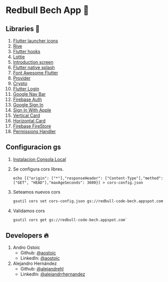 # Redbull Bech App :battery:

## Libraries :toolbox:

1. [Flutter launcher icons](https://pub.dev/packages/flutter_launcher_icons)
2. [Rive](https://pub.dev/packages/rive)
3. [Flutter hooks](https://pub.dev/packages/flutter_hooks)
4. [Lottie](https://pub.dev/packages/lottie)
5. [Introduction screen](https://pub.dev/packages/introduction_screen)
6. [Flutter native splash](https://pub.dev/packages/flutter_native_splash)
7. [Font Awesome Flutter](https://pub.dev/packages/font_awesome_flutter)
8. [Provider](https://pub.dev/packages/provider)
9. [Crypto](https://pub.dev/packages/crypto)
10. [Flutter Login](https://pub.dev/packages/flutter_login)
11. [Google Nav Bar](https://pub.dev/packages/google_nav_bar)
12. [Firebase Auth](https://pub.dev/packages/firebase_auth)
13. [Google Sign In](https://pub.dev/packages/google_sign_in)
14. [Sign In With Apple](https://pub.dev/packages/sign_in_with_apple)
15. [Vertical Card](https://pub.dev/packages/vertical_card_pager)
16. [Horizontal Card](https://pub.dev/packages/horizontal_card_pager)
17. [Firebase FireStore](https://pub.dev/packages/cloud_firestore)
18. [Permissions Handler](https://pub.dev/packages/permission_handler)

## Configuracion gs

1. [Instalacion Consola Local](https://cloud.google.com/storage/docs/gsutil_install)

2. Se configura cors libres.

   ```
   echo [{"origin": ["*"],"responseHeader": ["Content-Type"],"method": ["GET", "HEAD"],"maxAgeSeconds": 3600}] > cors-config.json
   ```

3. Seteamos nuevos cors

   ```txt
   gsutil cors set cors-config.json gs://redbull-code-bech.appspot.com`
   ```

4. Validamos cors
   ```txt
   gsutil cors get gs://redbull-code-bech.appspot.com`
   ```

## Developers :fire:

1. Andro Ostoic
   - Github: [@aostoic](https://github.com/aostoic)
   - LinkedIn: [@aostoic](https://www.linkedin.com/in/aostoic/)
2. Alejandro Hernández
   - Github: [@alejandrehl]()
   - LinkedIn: [@alejandrrhernandez](https://www.linkedin.com/in/alejandrrhernandez/)
